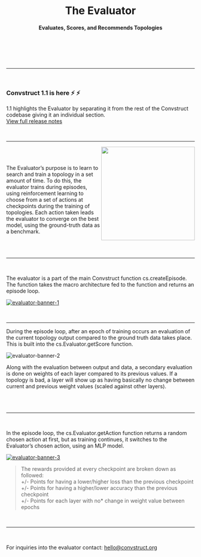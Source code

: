 <br>
<br>
<br>
<br>

<div align="center">

  # The Evaluator
  #### Evaluates, Scores, and Recommends Topologies

</div>

<br>
<br>
<br>
<br>

---

<br>

### Convstruct 1.1 is here :zap: :zap:

1.1 highlights the Evaluator by separating it from the rest of the Convstruct codebase giving it an individual section. </br>
[View full release notes](https://convstruct.org)

<br>

---



<img align="right" width="250" height="250" src="https://i.ibb.co/7XNfsmL/evaluator-icon.png">

<br>
<br>

The Evaluator’s purpose is to learn to search and train a topology in a set amount of time. To do this, the evaluator trains during episodes, using reinforcement learning to choose from a set of actions at checkpoints during the training of topologies. Each action taken leads the evaluator to converge on the best model, using the ground-truth data as a benchmark.

<br>
<br>

---

<br>

The evaluator is a part of the main Convstruct function cs.createEpisode. The function takes the macro architecture fed to the function and returns an episode loop.

[<img align="center" src="https://i.ibb.co/9tPMDNw/eval-1.png" alt="evaluator-banner-1" border="0">](https://arxiv.org/abs/1807.06653)

<br>

---

During the episode loop, after an epoch of training occurs an evaluation of the current topology output compared to the ground truth data takes place. This is built into the cs.Evaluator.getScore function.

<img align="center" src="https://i.ibb.co/znfYVkm/eval-2.png" alt="evaluator-banner-2" border="0">

Along with the evaluation between output and data, a secondary evaluation is done on weights of each layer compared to its previous values. If a topology is bad, a layer will show up as having basically no change between current and previous weight values (scaled against other layers).

<br>
<br>

---

<br>


In the episode loop, the cs.Evaluator.getAction function returns a random chosen action at first, but as training continues, it switches to the Evaluator’s chosen action, using an MLP model.

[<img align="center" src="https://i.ibb.co/ZmQPPd0/eval-2.png" alt="evaluator-banner-3" border="0">](https://arxiv.org/pdf/1701.04968.pdf)


> The rewards provided at every checkpoint are broken down as followed: <br>
+/- Points for having a lower/higher loss than the previous checkpoint <br>
+/- Points for having a higher/lower accuracy than the previous checkpoint <br>
+/- Points for each layer with no* change in weight value between epochs

<br>

---

<br>

For inquiries into the evaluator contact: [hello@convstruct.org](hello@convstruct.org)

<br>
<br>
